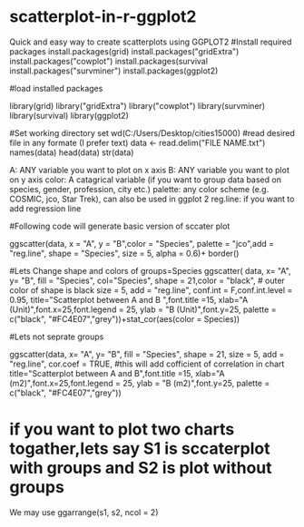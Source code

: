 # scatterplot-in-r-ggplot2
Quick and easy way to create scatterplots using GGPLOT2 
#Install required packages 
install.packages(grid)
install.packages("gridExtra")
install.packages("cowplot")
install.packages(survival
install.packages("survminer")
install.packages(ggplot2)

#load installed packages 

library(grid)
library("gridExtra")
library("cowplot")
library(survminer)
library(survival)
library(ggplot2)

#Set working directory 
set wd(C:/Users/Desktop/cities15000)
#read desired file in any formate (I prefer text)
data <- read.delim("FILE NAME.txt")
names(data)
head(data)
str(data)

A: ANY variable you want to plot on x axis
B: ANY variable you want to plot on y axis
color: A catagrical variable (if you want to group data based on species, gender, profession, city etc.) 
palette: any color scheme (e.g. COSMIC, jco, Star Trek), can also be used in ggplot 2 
reg.line: if you want to add regression line 

#Following code will generate basic version of sccater plot 

ggscatter(data, x = "A", y = "B",color = "Species",
                palette = "jco",add = "reg.line", shape = "Species",
                size = 5, alpha = 0.6)+ border()     
  
  
#Lets Change shape and colors of groups=Species 
ggscatter(
  data,
  x= "A", y= "B",
  fill = "Species", col="Species",
  shape = 21,color = "black", # outer color of shape is black
  size = 5,
  add = "reg.line",
  conf.int = F,conf.int.level = 0.95,
  title="Scatterplot between A and B ",font.title =15,
  xlab="A (Unit)",font.x=25,font.legend = 25,
  ylab = "B (Unit)",font.y=25,
  palette = c("black", "#FC4E07","grey"))+stat_cor(aes(color = Species)) 
  
 #Lets not seprate groups 
 
 ggscatter(data,
  x= "A", y= "B",
  fill = "Species",
  shape = 21,
  size = 5,
  add = "reg.line",
  cor.coef = TRUE, #this will add cofficient of correlation in chart 
   title="Scatterplot between A and B",font.title =15,
  xlab="A (m2)",font.x=25,font.legend = 25,
  ylab = "B (m2)",font.y=25,
  palette = c("black", "#FC4E07","grey")) 

# if you want to plot two charts togather,lets say S1 is sccaterplot with groups and S2 is plot without groups 
We may use 
ggarrange(s1, s2, ncol = 2)
